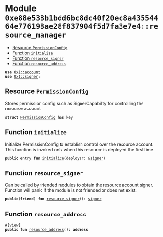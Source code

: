 
<a id="0xe88e538b1bdd6bc8dc40f20ec8a43554464e776198ae28f837904f5d7fa3e7e4_resource_manager"></a>

# Module `0xe88e538b1bdd6bc8dc40f20ec8a43554464e776198ae28f837904f5d7fa3e7e4::resource_manager`



-  [Resource `PermissionConfig`](#0xe88e538b1bdd6bc8dc40f20ec8a43554464e776198ae28f837904f5d7fa3e7e4_resource_manager_PermissionConfig)
-  [Function `initialize`](#0xe88e538b1bdd6bc8dc40f20ec8a43554464e776198ae28f837904f5d7fa3e7e4_resource_manager_initialize)
-  [Function `resource_signer`](#0xe88e538b1bdd6bc8dc40f20ec8a43554464e776198ae28f837904f5d7fa3e7e4_resource_manager_resource_signer)
-  [Function `resource_address`](#0xe88e538b1bdd6bc8dc40f20ec8a43554464e776198ae28f837904f5d7fa3e7e4_resource_manager_resource_address)


<pre><code><b>use</b> <a href="">0x1::account</a>;
<b>use</b> <a href="">0x1::signer</a>;
</code></pre>



<a id="0xe88e538b1bdd6bc8dc40f20ec8a43554464e776198ae28f837904f5d7fa3e7e4_resource_manager_PermissionConfig"></a>

## Resource `PermissionConfig`

Stores permission config such as SignerCapability for controlling the resource account.


<pre><code><b>struct</b> <a href="resource_manager.md#0xe88e538b1bdd6bc8dc40f20ec8a43554464e776198ae28f837904f5d7fa3e7e4_resource_manager_PermissionConfig">PermissionConfig</a> <b>has</b> key
</code></pre>



<a id="0xe88e538b1bdd6bc8dc40f20ec8a43554464e776198ae28f837904f5d7fa3e7e4_resource_manager_initialize"></a>

## Function `initialize`

Initialize PermissionConfig to establish control over the resource account.
This function is invoked only when this resource is deployed the first time.


<pre><code><b>public</b> entry <b>fun</b> <a href="resource_manager.md#0xe88e538b1bdd6bc8dc40f20ec8a43554464e776198ae28f837904f5d7fa3e7e4_resource_manager_initialize">initialize</a>(deployer: &<a href="">signer</a>)
</code></pre>



<a id="0xe88e538b1bdd6bc8dc40f20ec8a43554464e776198ae28f837904f5d7fa3e7e4_resource_manager_resource_signer"></a>

## Function `resource_signer`

Can be called by friended modules to obtain the resource account signer.
Function will panic if the module is not friended or does not exist.


<pre><code><b>public</b>(<b>friend</b>) <b>fun</b> <a href="resource_manager.md#0xe88e538b1bdd6bc8dc40f20ec8a43554464e776198ae28f837904f5d7fa3e7e4_resource_manager_resource_signer">resource_signer</a>(): <a href="">signer</a>
</code></pre>



<a id="0xe88e538b1bdd6bc8dc40f20ec8a43554464e776198ae28f837904f5d7fa3e7e4_resource_manager_resource_address"></a>

## Function `resource_address`



<pre><code>#[view]
<b>public</b> <b>fun</b> <a href="resource_manager.md#0xe88e538b1bdd6bc8dc40f20ec8a43554464e776198ae28f837904f5d7fa3e7e4_resource_manager_resource_address">resource_address</a>(): <b>address</b>
</code></pre>
